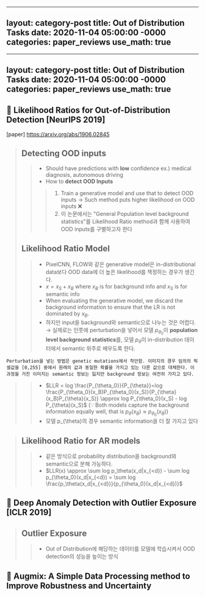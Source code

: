 
---
layout: category-post
title:  Out of Distribution Tasks
date:   2020-11-04 05:00:00 -0000
categories: paper_reviews
use_math: true
---

---
layout: category-post
title:  Out of Distribution Tasks
date:   2020-11-04 05:00:00 -0000
categories: paper_reviews
use_math: true
---
## :blue_book: Likelihood Ratios for Out-of-Distribution Detection [NeurIPS 2019]
[paper] <https://arxiv.org/abs/1906.02845>
> ## Detecting OOD inputs
> > - Should have predictions with **low** confidence ex.) medical diagnosis, autonomous driving
> > - How to **detect OOD Inputs**
>>> 1. Train a generative model and use that to detect OOD inputs -> Such method puts higher likelihood on OOD inputs  :x:
>>> 2. 이 논문에서는 "General Population level background statistics"를 Likelihood Ratio method과 함께 사용하여 OOD inputs를 구별하고자 한다
>## Likelihood Ratio Model
>> - PixelCNN, FLOW와 같은 generative model은 in-distributional data보다 OOD data에 더 높은 likelihood를 책정하는 경우가 생긴다. 
>> - $x = x_S + x_B$ where $x_B$ is for background info and $x_S$ is for semantic info
>> - When evaluating the generative model, we discard the background information to ensure that the LR is not dominated by $x_B$.
>> - 하지만 input을 background와 semantic으로 나누는 것은 어렵다. $\rightarrow$ 실제로는 인풋에 perturbation을 넣어서 모델 $p_{\theta_0}$이 **population level background statistics**를,   모델 $p_{\theta}$이 in-distribution 데이터에서 semantic 위주로 배우도록 한다.
	
	Perturbation을 넣는 방법은 genetic mutations에서 착안함. 이미지의 경우 임의의 픽셀값을 [0,255] 중에서 원래의 값과 동일한 확률을 가지고 있는 다른 값으로 대체한다. 이 과정을 거친 이미지는 semantic 정보는 잃지만 background 정보는 여전히 가지고 있다.
>> - $LLR = log \frac{P_{\theta_0}}{P_{\theta}}=log \frac{P_{\theta_0}(x_B)P_{\theta_0}(x_S)}{P_{\theta}(x_B)P_{\theta}(x_S)} 
>> \approx log P_{\theta_0}(x_S) - log P_{\theta}(x_S)$ 
>> ($\because$ Both models capture the background information equally well, that is $p_θ (x_B ) ≈ p_{θ_0} (x_B )$)
>> - 모델 p_{\theta}의 경우 semantic information을 더 잘 가지고 있다

> ## Likelihood Ratio for AR models
>> - 같은 방식으로 probability distribution을 background와 semantic으로 분해 가능하다.
>> - $LLR(x) \approx \sum log p_\theta(x_d|x_{<d}) - \sum log p_{\theta_0}(x_d|x_{<d}) = \sum log \frac{p_\theta(x_d|x_{<d})}{p_{\theta_0}(x_d|x_{<d})}$


## :green_book: Deep Anomaly Detection with Outlier Exposure [ICLR 2019]
> ## Outlier Exposure
> > - Out of Distribution에 해당하는 데이터를 모델에 학습시켜서 OOD detection의 성능을 높이는 방식
> > 


## :closed_book: Augmix: A Simple Data Processing method to Improve Robustness and Uncertainty